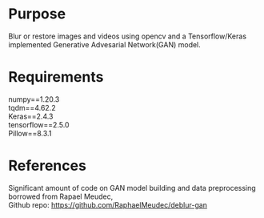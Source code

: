 # Purpose
Blur or restore images and videos using opencv and a Tensorflow/Keras implemented Generative Advesarial Network(GAN) model.
# Requirements
numpy==1.20.3                                                                                                                                                                     
tqdm==4.62.2                                                                                                                                                                      
Keras==2.4.3                                                                                                                                                                       
tensorflow==2.5.0                                                                                                                                                                 
Pillow==8.3.1                                                                                                                                                                     
# References
Significant amount of code on GAN model building and data preprocessing borrowed from Rapael Meudec,                 
Github repo: https://github.com/RaphaelMeudec/deblur-gan
